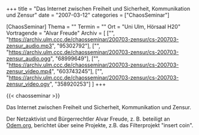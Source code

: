 +++
title = "Das Internet zwischen Freiheit und Sicherheit, Kommunikation und Zensur"
date = "2007-03-12"
categories = ["ChaosSeminar"]

[ChaosSeminar]
Thema = ""
Termin = ""
Ort = "Uni Ulm, Hörsaal H20"
Vortragende = "Alvar Freude"
Archiv = [
	["", "https://archiv.ulm.ccc.de/chaosseminar/200703-zensur/cs-200703-zensur_audio.mp3", "95302792"],
	["", "https://archiv.ulm.ccc.de/chaosseminar/200703-zensur/cs-200703-zensur_audio.ogg", "68999649"],
	["", "https://archiv.ulm.ccc.de/chaosseminar/200703-zensur/cs-200703-zensur_video.mp4", "603743245"],
	["", "https://archiv.ulm.ccc.de/chaosseminar/200703-zensur/cs-200703-zensur_video.ogv", "358920253"]
	]
+++

{{< chaosseminar >}}

Das Internet zwischen Freiheit und Sicherheit, Kommunikation und Zensur.

Der Netzaktivist und Bürgerrechtler Alvar Freude, z. B. beteiligt an [Odem.org](http://odem.org/), berichtet über seine Projekte, z.B. das Filterprojekt "insert coin".
